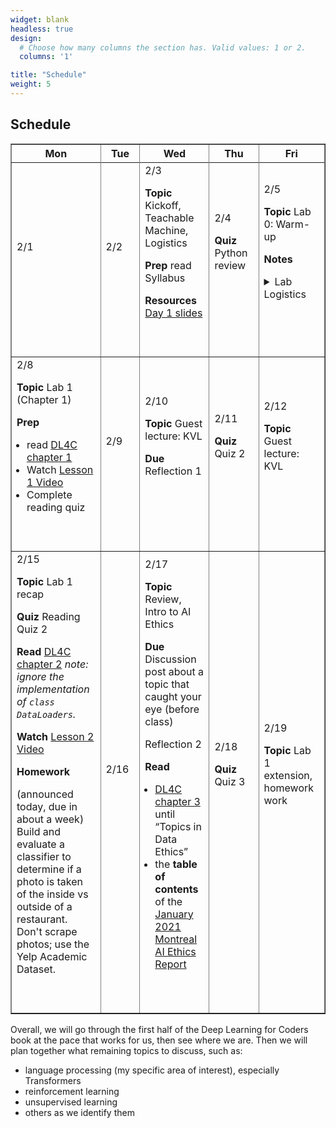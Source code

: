 ```yaml
---
widget: blank
headless: true
design:
  # Choose how many columns the section has. Valid values: 1 or 2.
  columns: '1'

title: "Schedule"
weight: 5
---
```





## Schedule



<table border=1 width=95%>
<colgroup>
<col width = "10%">
<col width = "10%">
<col width = "10%">
<col width = "10%">
<col width = "10%">
</colgroup>
<thead><tr>
<th>Mon</th>
<th>Tue</th>
<th>Wed</th>
<th>Thu</th>
<th>Fri</th>
</tr></thead><tbody><tr>
<!--  0 > -Inf -->
</tr><tr>
<td class = "even">2/1<br><span class = "html"></span><br><br></td>
<td class = "even">2/2<br><span class = "html"></span><br><br></td>
<td class = "even">2/3<br><span class = "html"><p><strong>Topic</strong> Kickoff, Teachable Machine, Logistics</p>

<p><strong>Prep</strong> read Syllabus</p>

<p><strong>Resources</strong> <a href="/slides/w1d1/w1d1-intro.html">Day 1 slides</a></p>
</span><br><br></td>
<td class = "even">2/4<br><span class = "html"><p><strong>Quiz</strong> Python review</p>
</span><br><br></td>
<td class = "even">2/5<br><span class = "html"><p><strong>Topic</strong> Lab 0: Warm-up</p>

<p><strong>Notes</strong> 
<details><summary>Lab Logistics</summary></p>

<ul>
<li>Come to Maroon lab. Fill in computers as available, others stand around the sides of
the room (at safe distance) for overview (then move to Gold lab)</li>
<li>People at Maroon lab computers: <strong>reboot into Linux</strong></li>
</ul>

<p></details></p>
</span><br><br></td>
<!--  1 > 0 -->
</tr><tr>
<td class = "even">2/8<br><span class = "html"><p><strong>Topic</strong> Lab 1 (Chapter 1)</p>

<p><strong>Prep</strong> </p>

<ul>
<li>read <a href="https://github.com/fastai/fastbook/blob/master/01_intro.ipynb">DL4C chapter 1</a></li>
<li>Watch <a href="https://course.fast.ai/videos/?lesson=1">Lesson 1 Video</a></li>
<li>Complete reading quiz</li>
</ul>
</span><br><br></td>
<td class = "even">2/9<br><span class = "html"></span><br><br></td>
<td class = "even">2/10<br><span class = "html"><p><strong>Topic</strong> Guest lecture: KVL</p>

<p><strong>Due</strong> Reflection 1</p>
</span><br><br></td>
<td class = "even">2/11<br><span class = "html"><p><strong>Quiz</strong> Quiz 2</p>
</span><br><br></td>
<td class = "even">2/12<br><span class = "html"><p><strong>Topic</strong> Guest lecture: KVL</p>
</span><br><br></td>
<!--  2 > 1 -->
</tr><tr>
<td class = "even">2/15<br><span class = "html"><p><strong>Topic</strong> Lab 1 recap</p>

<p><strong>Quiz</strong> Reading Quiz 2</p>

<p><strong>Read</strong> <a href="https://colab.research.google.com/github/fastai/fastbook/blob/master/02_production.ipynb">DL4C chapter 2</a>
  <em>note: ignore the implementation of <code>class DataLoaders</code>.</em></p>

<p><strong>Watch</strong> <a href="https://course.fast.ai/videos/?lesson=2">Lesson 2 Video</a></p>

<p><strong>Homework</strong> </p>

<p>(announced today, due in about a week)
Build and evaluate a classifier to determine if a photo is taken of the inside
vs outside of a restaurant. Don&#39;t scrape photos; use the Yelp Academic Dataset.</p>
</span><br><br></td>
<td class = "even">2/16<br><span class = "html"></span><br><br></td>
<td class = "even">2/17<br><span class = "html"><p><strong>Topic</strong> Review, Intro to AI Ethics</p>

<p><strong>Due</strong> Discussion post about a topic that caught your eye (before class)</p>

<p>Reflection 2</p>

<p><strong>Read</strong> </p>

<ul>
<li><a href="https://github.com/fastai/fastbook/blob/master/03_ethics.ipynb">DL4C chapter 3</a> until &ldquo;Topics in Data Ethics&rdquo;</li>
<li>the <strong>table of contents</strong> of the <a href="https://montrealethics.ai/wp-content/uploads/2021/01/State-of-AI-Ethics-Report-January-2021.pdf">January 2021 Montreal AI Ethics Report</a></li>
</ul>
</span><br><br></td>
<td class = "even">2/18<br><span class = "html"><p><strong>Quiz</strong> Quiz 3</p>
</span><br><br></td>
<td class = "even">2/19<br><span class = "html"><p><strong>Topic</strong> Lab 1 extension, homework work</p>
</span><br><br></td>
</tr></tbody></table>


<style>
table ul {
  padding-left: 1rem;
}
</style>












Overall, we will go through the first half of the Deep Learning for Coders book
at the pace that works for us, then see where we are. Then we will plan together
what remaining topics to discuss, such as:

* language processing (my specific area of interest), especially Transformers
* reinforcement learning
* unsupervised learning
* others as we identify them
